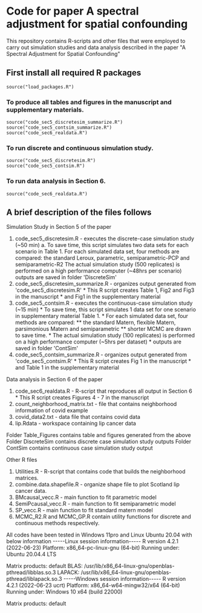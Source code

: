 # Code for paper A spectral adjustment for spatial confounding

This repository contains R-scripts and other files that were employed to carry out simulation studies and data analysis described in the paper "A Spectral Adjustment for Spatial Confounding" 

## First install all required R packages 
	source("load_packages.R")
###  To produce all tables and figures in the manuscript and supplementary materials. 
	source("code_sec5_discretesim_summarize.R")
	source("code_sec5_contsim_summarize.R")
	source("code_sec6_realdata.R")
###  To run discrete and continuous simulation study.  
	source("code_sec5_discretesim.R")
	source("code_sec5_contsim.R")
###  To run data analysis in Section 6. 
	source("code_sec6_realdata.R")

## A brief description of the files follows
Simulation Study in Section 5 of the paper
  
  1. code_sec5_discretesim.R - executes the discrete-case simulation study (~50 min)
  	a. To save time, this script simulates two data sets for each scenario in Table 1.
	For each simulated data set, four methods are compared: the standard Leroux, parametric, semiparametric-PCP and semiparametric-R2
	The actual simulation study (500 replicates) is performed on a high performance computer (~48hrs per scenario)
	outputs are saved in folder 'DiscreteSim'
  2. code_sec5_discretesim_summarize.R - organizes output generated from 'code_sec5_discretesim.R'
	* This R script creates Table 1, Fig2 and Fig3 in the manuscript 
	* and Fig1 in the supplementary material 
  3. code_sec5_contsim.R - executes the continuous-case simulation study (~15 min)
	* To save time, this script simulates 1 data set for one scenario in supplementary material Table 1.
	* For each simulated data set, four methods are compared:
	     	** the standard Matern, flexible Matern, parsimonious Matern and semiparametric
		** shorter MCMC are drawn to save time. 
	* The actual simulation study (100 replicates) is performed on a high performance computer (~5hrs per dataset)
	* outputs are saved in folder 'ContSim'
  4. code_sec5_contsim_summarize.R - organizes output generated from 'code_sec5_contsim.R'
	* This R script creates Fig 1 in the manuscript 
	* and Table 1 in the supplementary material 

Data analysis in Section 6 of the paper
  1. code_sec6_realdata.R - R-script that reproduces all output in Section 6
	* This R script creates Figures 4 - 7 in the manuscript 
  2. count_neighborhood_matrix.txt - file that contains neighborhood information of covid example
  3. covid_data2.txt - data file that contains covid data
  4. lip.Rdata - workspace containing lip cancer data

Folder Table_Figures contains table and figures generated from the above
Folder DiscreteSim contains discrete case simulation study outputs
Folder ContSim contains continuous case simulation study output

Other R files
  1. Utilities.R - R-script that contains code that builds the neighborhood matrices.
  2. combine.data.shapefile.R - organize shape file to plot Scotland lip cancer data.
  3. BMcausal_vecc.R - main function to fit parametric model
  4. SemiPcausal_vecc.R - main function to fit semiparametric model
  5. SP_vecc.R - main function to fit standard matern model
  6. MCMC_R2.R and MCMC_GP.R contain utility functions for discrete and continuous methods respectively. 
	
All codes have been tested in Windows 11pro and Linux Ubuntu 20.04 with below information
-----Linux session information-----
R version 4.2.1 (2022-06-23)
Platform: x86_64-pc-linux-gnu (64-bit)
Running under: Ubuntu 20.04.4 LTS

Matrix products: default
BLAS:   /usr/lib/x86_64-linux-gnu/openblas-pthread/libblas.so.3
LAPACK: /usr/lib/x86_64-linux-gnu/openblas-pthread/liblapack.so.3
-----Windows session information-----
R version 4.2.1 (2022-06-23 ucrt)
Platform: x86_64-w64-mingw32/x64 (64-bit)
Running under: Windows 10 x64 (build 22000)

Matrix products: default

